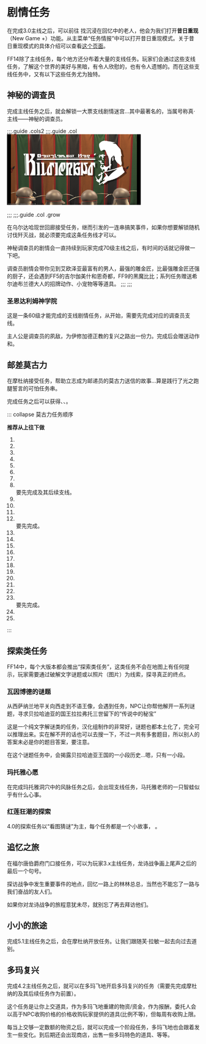 # 剧情任务

在完成3.0主线<Quest type="main" name="苍穹之禁城" />之后，可以前往<Pos name="西萨纳兰" :x="12.0" :y="14.0" /> 找沉浸在回忆中的老人，他会为我们打开**昔日重现**（New Game +）功能。从主菜单“任务情报”中可以打开昔日重现模式。关于昔日重现模式的具体介绍可以查看[这个页面](https://ff14.huijiwiki.com/wiki/%E6%98%94%E6%97%A5%E9%87%8D%E7%8E%B0)。


FF14除了主线任务，每个地方还分布着大量的支线任务。玩家们会通过这些支线任务，了解这个世界的美好与黑暗，有令人欣慰的，也有令人遗憾的。而在这些支线任务中，又有以下这些任务尤为独特。

## 神秘的调查员

完成主线任务<Quest type="main" name="超越幻想，究极神兵" />之后，就会解锁一大票支线剧情迷宫…其中最著名的，当属号称真·主线——神秘的调查员。

;;;.guide .cols2
;;;.guide .col
<img src="./story.assets/Hildibrand.png" width="350px" />

;;;
;;;.guide .col .grow

在乌尔达哈现世回廊接受任务<Quest type="plus" name="神秘的调查员" />，继而引发的一连串搞笑事件，如果你想要解锁随机讨伐歼灭战，就必须要完成这条任务线才可以。

神秘调查员的剧情会一直持续到玩家完成70级主线之后，有时间的话就记得做一下吧。

调查员剧情会带你见到艾欧泽亚最富有的男人，最强的雕金匠，比最强雕金匠还强的厨子，还会遇到FF5的吉尔伽美什和恩奇都，FF9的黑魔比比；系列任务赠送希尔迪布兰德大人的招牌动作、小宠物等等道具。
;;;
;;;
### 圣恩达利姆神学院

这是一条60级才能完成的支线剧情任务，从<quest name="缺少的书" />开始，需要先完成对应的调查员支线。

主人公是调查员的夙敌，为伊修加德正教的复兴之路出一份力。完成后会赠送动作和<item name="神学院制服" />。

## 邮差莫古力

在摩杜纳接受<Quest name="神出鬼没的邮递员" />任务，帮助立志成为邮递员的莫古力送信的故事…算是践行了光之跑腿誓言的可怕任务串。

完成任务之后可以获得<item name="大头小鼹鼠" />、<item name="星辉三角裤" />、<item name="邮差帽" />。

::: collapse 莫古力任务顺序

**推荐从上往下做**
1. <quest name="神出鬼没的邮递员" />
1. <quest name="反抗期的终焉" />
1. <quest name="魔女草的故事" />
1. <quest name="载着梦想的发饰" />
5. <quest name="失忆的男子" />
1. <quest name="美男子的传统舞蹈" />
1. <quest name="追逐的背影" />
8. <quest name="鼹鼠的秘密" /><br>要先完成<quest name="博物学家马尔塞特" />及其后续支线。
9. <quest name="势不可挡" />
10. <quest name="静寂的狂犬" />
11. <quest name="被盯上的美丽剑士" />
12. <quest name="天才美容师的华丽绝技" /><br> 要先完成<quest name="天才美容师的过激绝技" type="plus" />。
13. <quest name="邮递员的小秘密" />
14. <quest name="慈爱和商魂" />
15. <quest name="永远的海盗精神" />
1. <quest name="逃避过去的飞毛腿" />
1. <quest name="师恩重如山" />
1. <quest name="姐妹的悲歌" />
1. <quest name="网仓鱼塘繁荣的秘密" />
10. <quest name="看不见的防卫线" />
1. <quest name="闪闪金币战役" />
1. <quest name="由“零”开始的属性转移理论" />
1. <quest name="有你的街道" /><br>要先完成<quest name="神秘的调查员" type="plus" />。
1. <quest name="别了，海雄旅团" />
1. <quest name="一切为了送信" />
:::

## 探索类任务

FF14中，每个大版本都会推出“探索类任务”，这类任务不会在地图上有任何提示，玩家需要通过破解文字谜题或以照片（图片）为线索，探寻真正的终点。

### 瓦因博德的谜题

从西萨纳兰地平关向西走到不语王像，会遇到任务<quest name="瓦因博德的谜题" />，NPC让你帮他解开一系列谜题，寻求贝拉哈迪亚的国王拉拉弗托三世留下的“传说中的秘宝”

这是一个纯文字解谜类的任务，汉化组制作的非常好，谜题也都本土化了，完全可以推理出来。实在解不开的话也可以去搜一下，不过一共有多套题目，所以别人的答案未必是你的题目答案，要注意。

在这个谜题任务中，会揭露贝拉哈迪亚王国的一小段历史…嗯，只有一小段。

### 玛托雅心愿

在完成玛托雅洞穴中的风脉任务之后，会出现支线任务<quest name="第一个愿望" />，马托雅老师的一只智蛙似乎有什么心事。

### 红莲狂潮的探索

4.0的探索任务以“看图猜谜”为主，每个任务都是一个小故事，<quest name="少女眼中的景色" /> <quest name="致心爱之人" /> <quest name="摇响铃铛" />。

## 追忆之旅

在福尔唐伯爵府门口接任务<quest name="追忆之旅" />，可以为玩家3.x主线任务，龙诗战争画上尾声之后的最后一个句号。

探访战争中发生重要事件的地点，回忆一路上的林林总总，当然也不能忘了一路与我们奋战的友人们。

如果你对龙诗战争的旅程意犹未尽，就别忘了再去拜访他们。

## 小小的旅途

完成5.1主线任务<Quest type="main" name="纯白誓约、漆黑密约" />之后，会在摩杜纳开放任务<quest name="小小的旅途" />。让我们跟随芙·拉敏一起去向过去道别。

## 多玛复兴

完成4.2主线任务<quest name="有人欢喜有人忧" type="main"/>之后，就可以在多玛飞地开启多玛复兴的任务<quest name="君臣之义" type="plus" />（需要先完成摩杜纳的<quest name="沉睡在废弃营地的宝藏" />及其后续任务作为前置）。

这个任务是让你上交道具，作为多玛飞地重建的物资/资金，作为报酬，委托人会以高于NPC收购价格的价格收购玩家提供的道具(比例不等)，但每周有收购上限。

每当上交够一定数额的物资之后，就可以完成一个阶段任务，多玛飞地也会跟着发生一些变化。到后期还会出现商店，出售一些多玛特色的道具、<item name="延夏居民羽织" />等等。